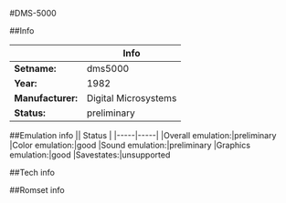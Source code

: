 #DMS-5000

##Info

||Info|
|-----|-----|
|**Setname:**|dms5000
|**Year:**|1982
|**Manufacturer:**|Digital Microsystems
|**Status:**|preliminary

##Emulation info
|| Status |
|-----|-----|
|Overall emulation:|preliminary
|Color emulation:|good
|Sound emulation:|preliminary
|Graphics emulation:|good
|Savestates:|unsupported

##Tech info

##Romset info

<!--- START OF EDITED COMMENT DO NOT TOUCH TEXT ABOVE-->
